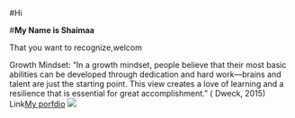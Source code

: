 #Hi

#**My Name is Shaimaa**

 That you want to recognize,welcom
 
Growth Mindset: “In a growth mindset, people believe that their most basic abilities can be developed through dedication and hard work—brains and talent are just the starting point. This view creates a love of learning and a resilience that is essential for great accomplishment.” ( Dweck, 2015)
Link[My porfdio](https://guides.github.com/features/mastering-markdown)
![](https://www.excelsior.edu/wp-content/uploads/sites/46/2017/03/Growth-Mindset-e1565799493145.png)
